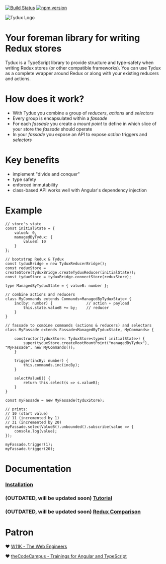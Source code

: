 
[![Build Status](https://travis-ci.org/w11k/Tydux.svg?branch=master)](https://travis-ci.org/w11k/Tydux)
[![npm version](https://badge.fury.io/js/%40w11k%2Ftydux.svg)](https://badge.fury.io/js/%40w11k%2Ftydux)

![Tydux Logo](https://raw.githubusercontent.com/w11k/Tydux/master/doc/tydux_logo.png)

# Your foreman library for writing Redux stores

Tydux is a TypeScript library to provide structure and type-safety when writing Redux stores (or other compatible frameworks). You can use Tydux as a complete wrapper around Redux or along with your existing reducers and actions.  

# How does it work?

- With Tydux you combine a group of *reducers*, *actions* and *selectors*
- Every group is encapsulated within a *fassade*
- For each *fassade* you create a *mount point* to define in which slice of your store the *fassade* should operate
- In your *fassade* you expose an API to expose *action* triggers and *selectors* 


# Key benefits

- implement "divide and conquer" 
- type safety 
- enforced immutability
- class-based API works well with Angular's dependency injection

# Example

	// store's state
    const initialState = {
        valueA: 0,
        managedByTydux: {
            valueB: 10
        }
    };

    // bootstrap Redux & Tydux
    const tyduxBridge = new TyduxReducerBridge();
    const reduxStore = createStore(tyduxBridge.createTyduxReducer(initialState));
    const tyduxStore = tyduxBridge.connectStore(reduxStore);

    type ManagedByTyduxState = { valueB: number };

    // combine actions and reducers
    class MyCommands extends Commands<ManagedByTyduxState> {
        inc(by: number) {               // action + payload
            this.state.valueB += by;    // reducer
        }
    }

    // fassade to combine commands (actions & reducers) and selectors
    class MyFassade extends Fassade<ManagedByTyduxState, MyCommands> {

        constructor(tyduxStore: TyduxStore<typeof initialState>) {
            super(tyduxStore.createRootMountPoint("managedByTydux"), "MyFassade", new MyCommands());
        }

        trigger(incBy: number) {
            this.commands.inc(incBy);
        }

        selectValueB() {
            return this.select(s => s.valueB);
        }
    }

    const myFassade = new MyFassade(tyduxStore);

    // prints:
    // 10 (start value)
    // 11 (incremented by 1)
    // 31 (incremented by 20)
    myFassade.selectValueB().unbounded().subscribe(value => {
        console.log(value);
    });

    myFassade.trigger(1);
	myFassade.trigger(20);

# Documentation

### [Installation](https://github.com/Tydux/Tydux/tree/master/doc/installation.md)
### (OUTDATED, will be updated soon) [Tutorial](https://github.com/Tydux/Tydux/tree/master/doc/tutorial.md)
### (OUTDATED, will be updated soon) [Redux Comparison](https://github.com/Tydux/Tydux/tree/master/doc/redux_comparison.md)


# Patron

❤️ [W11K - The Web Engineers](https://www.w11k.de/)

❤️ [theCodeCampus - Trainings for Angular and TypeScript](https://www.thecodecampus.de/)

